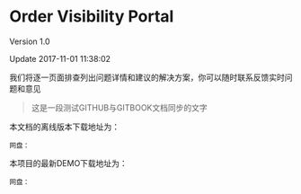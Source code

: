 # Order Visibility Portal

Version 1.0

Update 2017-11-01 11:38:02

我们将逐一页面排查列出问题详情和建议的解决方案，你可以随时联系反馈实时问题和意见



> 这是一段测试GITHUB与GITBOOK文档同步的文字



本文档的离线版本下载地址为：

```
网盘：
```

本项目的最新DEMO下载地址为：

```
网盘：
```



